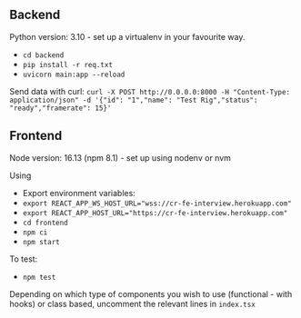 ## Backend
Python version: 3.10 - set up a virtualenv in your favourite way.

- `cd backend`
- `pip install -r req.txt`
- `uvicorn main:app --reload`

Send data with curl:
`curl -X POST http://0.0.0.0:8000 -H "Content-Type: application/json" -d '{"id": "1","name": "Test Rig","status": "ready","framerate": 15}'`

## Frontend
Node version: 16.13 (npm 8.1) - set up using nodenv or nvm

Using 
- Export environment variables:
- `export REACT_APP_WS_HOST_URL="wss://cr-fe-interview.herokuapp.com"`
- `export REACT_APP_HOST_URL="https://cr-fe-interview.herokuapp.com"`
- `cd frontend`
- `npm ci`
- `npm start`

To test:
- `npm test`

Depending on which type of components you wish to use (functional - with hooks) or class based, uncomment the relevant lines in `index.tsx`
